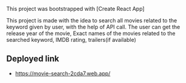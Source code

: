 This project was bootstrapped with [Create React App]

This project is made with the idea to search all movies related to the keyword given by user, with the help of API call. The user can get the release year of the movie, Exact names of the movies related to the searched keyword,
IMDB rating, trailers(if available)

## Deployed link

- https://movie-search-2cda7.web.app/